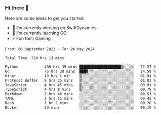 ### Hi there 👋

Here are some ideas to get you started:

- 🔭 I’m currently working on SwiftDynamics
- 🌱 I’m currently learning GO
-  ⚡ Fun fact: Gaming
  
  <!--
- 👯 I’m looking to collaborate on ...
- 🤔 I’m looking for help with ...
- 💬 Ask me about ...
- 📫 How to reach me: ...
- 😄 Pronouns: ...
-->

<!--START_SECTION:waka-->

```txt
From: 06 September 2023 - To: 26 May 2024

Total Time: 524 hrs 13 mins

Python            406 hrs 39 mins ███████████████████▒░░░░░   77.57 %
Go                76 hrs 30 mins  ███▓░░░░░░░░░░░░░░░░░░░░░   14.59 %
Other             10 hrs 1 min    ▒░░░░░░░░░░░░░░░░░░░░░░░░   01.91 %
Protocol Buffer   9 hrs 35 mins   ▒░░░░░░░░░░░░░░░░░░░░░░░░   01.83 %
JavaScript        4 hrs 45 mins   ▒░░░░░░░░░░░░░░░░░░░░░░░░   00.91 %
TypeScript        4 hrs 8 mins    ▒░░░░░░░░░░░░░░░░░░░░░░░░   00.79 %
Markdown          2 hrs 46 mins   ░░░░░░░░░░░░░░░░░░░░░░░░░   00.53 %
YAML              2 hrs 11 mins   ░░░░░░░░░░░░░░░░░░░░░░░░░   00.42 %
Bash              1 hr 2 mins     ░░░░░░░░░░░░░░░░░░░░░░░░░   00.20 %
Docker            59 mins         ░░░░░░░░░░░░░░░░░░░░░░░░░   00.19 %
```

<!--END_SECTION:waka-->

